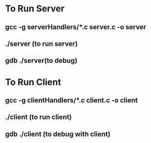 # To Run Server
## gcc -g serverHandlers/*.c server.c -o server
## ./server (to run server)
## gdb ./server(to debug)


# To Run Client
## gcc -g clientHandlers/*.c client.c -o client
## ./client (to run client)
## gdb ./client (to debug with client)
